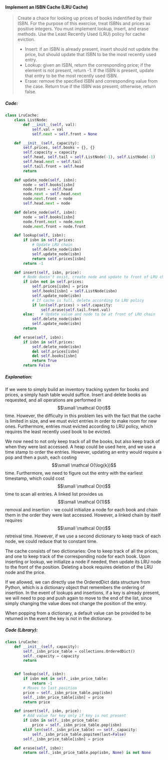 #### Implement an ISBN Cache \(LRU Cache\)

> Create a chace for looking up prices of books indentified by their ISBN. For the purpose of this exercise, treat ISBNs and prices as positive integers. You must implement lookup, insert, and erase methods. Use the Least Recently Used \(LRU\) policy for cache eviction.
>
> * Insert: if an ISBN is already present, insert should not update the price, but should update that ISBN to be the most recently used entry. 
> * Lookup: given an ISBN, return the corresponding price; if the element is not present, return -1. If the ISBN is present, update that entry to be the most recently used ISBN. 
> * Erase: remove the specified ISBN and corresponding value from the case. Return true if the ISBN was present; otherwise, return false.

##### Code:

```py
class LruCache:
    class ListNode:
        def __init__(self, val):
            self.val = val
            self.next = self.front = None

    def __init__(self, capacity):
        self.prices, self.books = {}, {}
        self.capacity = capacity
        self.head, self.tail = self.ListNode(-1), self.ListNode(-1)
        self.head.next = self.tail
        self.tail.front = self.head
        return

    def update_node(self, isbn):
        node = self.books[isbn]
        node.front = self.head
        node.next = self.head.next
        node.next.front = node
        self.head.next = node

    def delete_node(self, isbn):
        node = self.books[isbn]
        node.front.next = node.next
        node.next.front = node.front

    def lookup(self, isbn):
        if isbn in self.prices:
            # Update LRU chain
            self.delete_node(isbn)
            self.update_node(isbn)
            return self.prices[isbn]
        return -1

    def insert(self, isbn, price):
        # Node doesn't exist, create node and update to front of LRU chain
        if isbn not in self.prices:
            self.prices[isbn] = price
            self.books[isbn] = self.ListNode(isbn)
            self.update_node(isbn)
            # If cache is full, delete according to LRU policy
            if len(self.prices) > self.capacity:
                self.erase(self.tail.front.val)
        else:   # Update value and node to be at front of LRU chain
            self.delete_node(isbn)
            self.update_node(isbn)
        return

    def erase(self, isbn):
        if isbn in self.prices:
            self.delete_node(isbn)
            del self.prices[isbn]
            del self.books[isbn]
            return True
        return False
```

##### Explanation:

If we were to simply build an inventory tracking system for books and prices, a simply hash table would suffice. Insert and delete books as requested, and all operations are performed in $$\small \mathcal O(n)$$ time. However, the difficulty in this problem lies with the fact that the cache is limited in size, and we must evict entries in order to make room for new ones. Furthermore, entries must evicted according to LRU policy, which requires the least recently used book to be evicted.

We now need to not only keep track of all the books, but also keep track of when they were last accessed. A heap could be used here, and we use a time stamp to order the entries. However, updating an entry would require a pop and then a push, each costing $$\small \mathcal O(\log{k})$$ time. Furthermore, we need to figure out the entry with the earliest timestamp, which could cost $$\small \mathcal O(n)$$ time to scan all entries. A linked list provides us $$\small \mathcal O(1)$$ removal and insertion - we could initialize a node for each book and chain them in the order they were last accessed. However, a linked chain by itself requires $$\small \mathcal O(n)$$ retreival time. However, if we use a second dictionary to keep track of each node, we could reduce that to constant time.

The cache consists of two dictionaries: One to keep track of all the prices, and one to keep track of the corresponding node for each book. Upon inserting or lookup, we initialize a node if needed, then update its LRU node to the front of the position. Deleting a book requires deletion of the LRU node and the price.

If we allowed, we can directly use the OrderedDict data structure from Python, which is a dictionary object that remembers the ordering of insertion. In the event of lookups and insertions, if a key is already present, we will need to pop and push again to move to the end of the list, since simply changing the value does not change the position of the entry. 

When popping from a dictionary, a default value can be provided to be returned in the event the key is not in the dictionary. 

##### Code \(Library\):

```py
class LruCache:
    def __init__(self, capacity):
        self._isbn_price_table = collections.OrderedDict()
        self._capacity = capacity
        return


    def lookup(self, isbn):
        if isbn not in self._isbn_price_table:
            return -1
        # Moves to last position
        price = self._isbn_price_table.pop(isbn)
        self._isbn_price_table[isbn] = price
        return price

    def insert(self, isbn, price):
        # Add value for key only if key is not present
        if isbn in self._isbn_price_table:
            price = self._isbn_price_table.pop(isbn)
        elif len(self._isbn_price_table) == self._capacity:
            self._isbn_price_table.popitem(last=False)
        self._isbn_price_table[isbn] = price

    def erase(self, isbn):
        return self._isbn_price_table.pop(isbn, None) is not None
```



